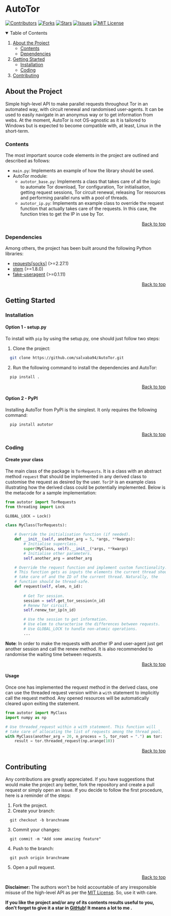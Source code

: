 # AutoTor

<div id="top"></div>

[![Contributors][contributors-shield]][contributors-url]
[![Forks][forks-shield]][forks-url]
[![Stars][stars-shield]][stars-url]
[![Issues][issues-shield]][issues-url]
[![MIT License][license-shield]][license-url]

<!-- TOC -->
<details open=true>
  <summary>Table of Contents</summary>
  <ol>
    <li>
      <a href="#about-the-project">About the Project</a>
       <ul>
        <li><a href="#contents">Contents</a></li>
        <li><a href="#dependencies">Dependencies</a></li>
      </ul>
    </li>
    <li>
      <a href="#getting-started">Getting Started</a>
      <ul>
        <li><a href="#installation">Installation</a></li>
        <li><a href="#coding">Coding</a></li>
      </ul>
    </li>
    <li><a href="#contributing">Contributing</a></li>
  </ol>
</details>
<!-- /TOC -->


<!-- ABOUT -->
## About the Project
Simple high-level API to make parallel requests throughout Tor in an automated way, with circuit renewal and randomised user-agents. It can be used to easily navigate in an anonymus way or to get information from webs. At the moment, AutoTor is not OS-agnostic as it is tailored to Windows but is expected to become compatible with, at least, Linux in the short-term.

### Contents
The most important source code elements in the project are outlined and described as follows:
* ```main.py```: Implements an example of how the library should be used.
* AutoTor module:
  * ```autotor_base.py```: Implements a class that takes care of all the logic to automate Tor download, Tor configuration, Tor initialisation, getting request sessions, Tor circuit renewal, releasing Tor resources and performing parallel runs with a pool of threads.
  * ```autotor_ip.py```: Implements an example class to override the request function that actually takes care of the requests. In this case, the function tries to get the IP in use by Tor. 

<p align="right"><a href="#top">Back to top</a></p>

### Dependencies
Among others, the project has been built around the following Python libraries:

* [requests[socks]][requests-link] (>=2.27.1)
* [stem][stem-link] (>=1.8.0) 
* [fake-useragent][fake-useragent-link] (>=0.1.11)

<p align="right"><a href="#top">Back to top</a></p>
<!-- /ABOUT -->


<!-- START -->
## Getting Started
### Installation

#### Option 1 - setup.py
To install with ```pip``` by using the setup.py, one should just follow two steps:
1. Clone the project:
```bash
  git clone https://github.com/salvaba94/AutoTor.git
```
2. Run the following command to install the dependencies and AutoTor:
```bash
  pip install .
```

<p align="right"><a href="#top">Back to top</a></p>

#### Option 2 - PyPI
Installing AutoTor from PyPI is the simplest. It only requires the following command:

```bash
  pip install autotor
```

<p align="right"><a href="#top">Back to top</a></p>

### Coding

#### Create your class
The main class of the package is ```TorRequests```. It is a class with an abstract method ```request``` that should be implemented in any derived class to customise the request as desired by the user. ```TorIP``` is an example class illustrating how the derived class could be potentially implemented. Below is the metacode for a sample implementation:

```python
from autotor import TorRequests
from threading import Lock

GLOBAL_LOCK = Lock()

class MyClass(TorRequests):

    # Override the initialisation function (if needed).
    def __init__(self, another_arg = 5, *args, **kwargs):
        # Initialise superclass.
        super(MyClass, self).__init__(*args, **kwargs)
        # Initialise other parameters.
        self.another_arg = another_arg

    # Override the request function and implement custom functionality. 
    # This function gets as inputs the elements the current thread should 
    # take care of and the ID of the current thread. Naturally, the 
    # function should be thread-safe.
    def request(self, elem, n_id):
        
        # Get Tor session.
        session = self.get_tor_session(n_id)
        # Renew Tor circuit.
        self.renew_tor_ip(n_id)

        # Use the session to get information.
        # Use elem to characterise the differences between requests.
        # Use GLOBAL_LOCK to handle non-atomic operations.
        ...
```
**Note**: In order to make the requests with another IP and user-agent just get another session and call the renew method. It is also recommended to randomise the waiting time between requests.

<p align="right"><a href="#top">Back to top</a></p>

#### Usage
Once one has implemented the request method in the derived class, one can use the threaded request version within a ```with``` statement to implicitly call the request method. Any opened resources will be automatically cleared upon exiting the statement.

```python
from autotor import MyClass
import numpy as np

# Use threaded_request within a with statement. This function will 
# take care of allocating the list of requests among the thread pool.
with MyClass(another_arg = 20, n_process = 5, tor_root = ".") as tor:
    result = tor.threaded_request(np.arange(10))
```

<p align="right"><a href="#top">Back to top</a></p>

<!-- /START -->

<!-- CONTRIBUTING -->
## Contributing

Any contributions are greatly appreciated. If you have suggestions that would make the project any better, fork the repository and create a pull request or simply open an issue. If you decide to follow the first procedure, here is a reminder of the steps:

1. Fork the project.
2. Create your branch:
```
  git checkout -b branchname
```
3. Commit your changes:
```
  git commit -m "Add some amazing feature"
```
4. Push to the branch: 
```
  git push origin branchname
```
5. Open a pull request.

<p align="right"><a href="#top">Back to top</a></p>

**Disclaimer:** The authors won't be hold accountable of any irresponsible misuse of the high-level API as per the [MIT License][license-url]. So, use it with care.

**If you like the project and/or any of its contents results useful to you, don't forget to give it a star in [GitHub][github-repo]! It means a lot to me .**

<!-- LINKS -->
[contributors-shield]: https://img.shields.io/github/contributors/salvaba94/AutoTor.svg?style=plastic&color=0e76a8
[contributors-url]: https://github.com/salvaba94/AutoTor/graphs/contributors
[forks-shield]: https://img.shields.io/github/forks/salvaba94/AutoTor.svg?style=plastic&color=0e76a8
[forks-url]: https://github.com/salvaba94/AutoTor/network/members
[stars-shield]: https://img.shields.io/github/stars/salvaba94/AutoTor.svg?style=plastic&color=0e76a8
[stars-url]: https://github.com/salvaba94/G2Net/stargazers
[issues-shield]: https://img.shields.io/github/issues/salvaba94/AutoTor.svg?style=plastic&color=0e76a8
[issues-url]: https://github.com/salvaba94/AutoTor/issues
[license-shield]: https://img.shields.io/github/license/salvaba94/AutoTor.svg?style=plastic&color=0e76a8
[license-url]: https://github.com/salvaba94/AutoTor/blob/main/LICENSE
[stem-link]: https://stem.torproject.org/
[requests-link]: https://docs.python-requests.org/en/latest/
[fake-useragent-link]: https://github.com/hellysmile/fake-useragent
[github-repo]: https://github.com/salvaba94/AutoTor

<!-- /LINKS -->
